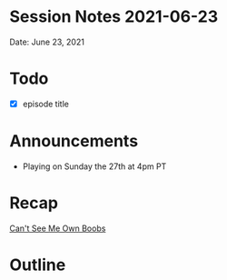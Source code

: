 # Session Notes 2021-06-23

Date: June 23, 2021

# Todo

- [x]  episode title

# Announcements

- Playing on Sunday the 27th at 4pm PT

# Recap

[Can't See Me Own Boobs](../Adventure%20Log/%F0%9F%91%80%20Can%27t%20See%20Me%20Own%20Boobs.md) 

# Outline